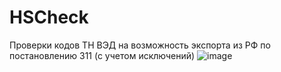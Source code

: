 # HSCheck
Проверки кодов ТН ВЭД на возможность экспорта из РФ по постановлению 311 (с учетом исключений)
![image](https://user-images.githubusercontent.com/102824147/200174538-81ab9a0b-5475-426e-b175-39c65fbac1c1.png)
